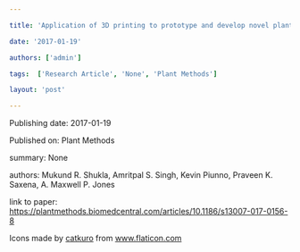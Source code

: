 ---
title: 'Application of 3D printing to prototype and develop novel plant tissue culture systems'
date: '2017-01-19'
authors: ['admin']
tags:  ['Research Article', 'None', 'Plant Methods']
layout: 'post'
---
Publishing date: 2017-01-19

Published on: Plant Methods

summary: None

authors: Mukund R. Shukla, Amritpal S. Singh, Kevin Piunno, Praveen K. Saxena, A. Maxwell P. Jones

link to paper: https://plantmethods.biomedcentral.com/articles/10.1186/s13007-017-0156-8

Icons made by <a href="https://www.flaticon.com/free-icon/bookshelves_3576884" title="catkuro">catkuro</a> from <a href="https://www.flaticon.com/" title="Flaticon"> www.flaticon.com</a>